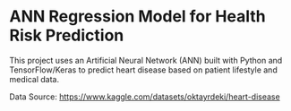 # ANN Regression Model for Health Risk Prediction
This project uses an Artificial Neural Network (ANN) built with Python and TensorFlow/Keras to predict heart disease based on patient lifestyle and medical data.

Data Source: https://www.kaggle.com/datasets/oktayrdeki/heart-disease

